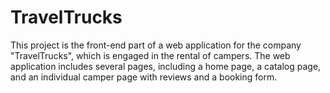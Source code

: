 # TravelTrucks
This project is the front-end part of a web application for the company "TravelTrucks", which is engaged in the rental of campers. The web application includes several pages, including a home page, a catalog page, and an individual camper page with reviews and a booking form.
